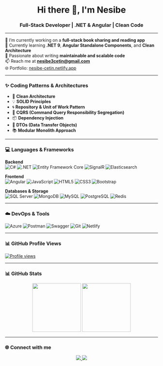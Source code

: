 <h1 align="center">Hi there 👋, I'm Nesibe</h1>
<h3 align="center">Full-Stack Developer | .NET & Angular | Clean Code</h3>

---

🔭 I’m currently working on a **full-stack book sharing and reading app**  
🌱 Currently learning **.NET 9**, **Angular Standalone Components**, and **Clean Architecture**  
🧠 Passionate about writing **maintainable and scalable code**  
📫 Reach me at **nesibe3cetin@gmail.com**  
🌐 Portfolio: [nesibe-cetin.netlify.app](https://nesibe-cetin.netlify.app)

---

### ✨ Coding Patterns & Architectures

- 🧱 **Clean Architecture**  
- 💡 **SOLID Principles**  
- 🌀 **Repository & Unit of Work Pattern**  
- 🔁 **CQRS (Command Query Responsibility Segregation)**  
- 📦 **Dependency Injection**  
- 📄 **DTOs (Data Transfer Objects)**  
- 📚 **Modular Monolith Approach**

---

### 💻 Languages & Frameworks

**Backend**  
![C#](https://img.shields.io/badge/C%23-68217A?style=flat&logo=c-sharp&logoColor=white) 
![.NET](https://img.shields.io/badge/.NET-512BD4?style=flat&logo=dotnet&logoColor=white) 
![Entity Framework Core](https://img.shields.io/badge/EF%20Core-512BD4?style=flat&logo=.net&logoColor=white) 
![SignalR](https://img.shields.io/badge/SignalR-512BD4?style=flat&logo=signalr&logoColor=white) 
![Elasticsearch](https://img.shields.io/badge/Elasticsearch-005571?style=flat&logo=elasticsearch&logoColor=white)

**Frontend**  
![Angular](https://img.shields.io/badge/Angular-DD0031?style=flat&logo=angular&logoColor=white) 
![JavaScript](https://img.shields.io/badge/JavaScript-F7DF1E?style=flat&logo=javascript&logoColor=black) 
![HTML5](https://img.shields.io/badge/HTML5-E34F26?style=flat&logo=html5&logoColor=white) 
![CSS3](https://img.shields.io/badge/CSS3-1572B6?style=flat&logo=css3&logoColor=white) 
![Bootstrap](https://img.shields.io/badge/Bootstrap-563D7C?style=flat&logo=bootstrap&logoColor=white)

**Databases & Storage**  
![SQL Server](https://img.shields.io/badge/SQL%20Server-CC2927?style=flat&logo=microsoft-sql-server&logoColor=white) 
![MongoDB](https://img.shields.io/badge/MongoDB-47A248?style=flat&logo=mongodb&logoColor=white) 
![MySQL](https://img.shields.io/badge/MySQL-4479A1?style=flat&logo=mysql&logoColor=white) 
![PostgreSQL](https://img.shields.io/badge/PostgreSQL-336791?style=flat&logo=postgresql&logoColor=white) 
![Redis](https://img.shields.io/badge/Redis-DC382D?style=flat&logo=redis&logoColor=white)


---

### ☁️ DevOps & Tools

![Azure](https://img.shields.io/badge/Azure-0078D4?style=flat&logo=microsoft-azure&logoColor=white) 
![Postman](https://img.shields.io/badge/Postman-FF6C37?style=flat&logo=postman&logoColor=white) 
![Swagger](https://img.shields.io/badge/Swagger-85EA2D?style=flat&logo=swagger&logoColor=black) 
![Git](https://img.shields.io/badge/Git-F05032?style=flat&logo=git&logoColor=white) 
![Netlify](https://img.shields.io/badge/Netlify-00C7B7?style=flat&logo=netlify&logoColor=white)

---

### 📊 GitHub Profile Views

[![Profile views](https://komarev.com/ghpvc/?username=nesibecetin)](https://github.com/nesibecetin)

---

### 📊 GitHub Stats

<div align="center">
  <img src="https://github-readme-stats.vercel.app/api?username=nesibecetin&show_icons=true&theme=default&hide_border=true" height="160"/>
  <img src="https://github-readme-stats.vercel.app/api/top-langs/?username=nesibecetin&layout=compact&theme=default&hide_border=true" height="160"/>
</div>

---

### 🌐 Connect with me

<p align="center">
  <a href="https://linkedin.com/in/nesibe-cetin" target="_blank">
    <img src="https://img.shields.io/badge/LinkedIn-%230077B5.svg?style=flat&logo=linkedin&logoColor=white" />
  </a>
  <a href="https://stackoverflow.com/users/13404594" target="_blank">
    <img src="https://img.shields.io/badge/StackOverflow-FE7A16?style=flat&logo=stack-overflow&logoColor=white" />
  </a>
</p>


